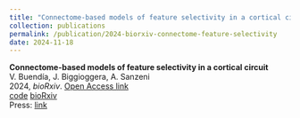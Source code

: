 ```yaml
---
title: "Connectome-based models of feature selectivity in a cortical circuit"
collection: publications
permalink: /publication/2024-biorxiv-connectome-feature-selectivity
date: 2024-11-18
---
```


**Connectome-based models of feature selectivity in a cortical circuit**  
V. Buendía, J. Biggioggera, A. Sanzeni  
2024, *bioRxiv*. [Open Access link](https://www.biorxiv.org/content/10.1101/2024.11.18.624135)  
[code]() [bioRxiv]()  
Press: [link]()  

